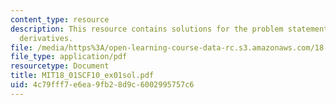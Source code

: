 ```yaml
---
content_type: resource
description: This resource contains solutions for the problem statements related to
  derivatives.
file: /media/https%3A/open-learning-course-data-rc.s3.amazonaws.com/18-01sc-single-variable-calculus-fall-2010/4c79fff7e6ea9fb28d9c6002995757c6_MIT18_01SCF10_ex01sol.pdf
file_type: application/pdf
resourcetype: Document
title: MIT18_01SCF10_ex01sol.pdf
uid: 4c79fff7-e6ea-9fb2-8d9c-6002995757c6
---
```

